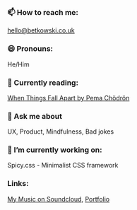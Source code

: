 ### 📫 How to reach me:
hello@betkowski.co.uk

### 😄 Pronouns: 
He/Him

### :open_book: Currently reading:
[When Things Fall Apart by Pema Chödrön](https://www.goodreads.com/book/show/687278.When_Things_Fall_Apart)

### 💬 Ask me about
UX, Product, Mindfulness, Bad jokes

###  🔭 I’m currently working on:
Spicy.css - Minimalist CSS framework

### Links:
[My Music on Soundcloud](https://soundcloud.com/betkowski), 
[Portfolio](http://pavsky.netlify.app)

<!--
**pavsky/pavsky** is a ✨ _special_ ✨ repository because its `README.md` (this file) appears on your GitHub profile.

Here are some ideas to get you started:

- 🔭 I’m currently working on ...
- 🌱 I’m currently learning ...
- 👯 I’m looking to collaborate on ...
- 🤔 I’m looking for help with ...
- 💬 Ask me about ...
- 📫 How to reach me: ...
- 😄 Pronouns: ...
- ⚡ Fun fact: ...
-->
